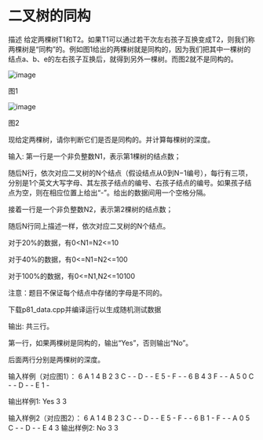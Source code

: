 # 二叉树的同构
描述
给定两棵树T1和T2。如果T1可以通过若干次左右孩子互换变成T2，则我们称两棵树是“同构”的。例如图1给出的两棵树就是同构的，因为我们把其中一棵树的结点a、b、e的左右孩子互换后，就得到另外一棵树。而图2就不是同构的。

![image](https://github.com/user-attachments/assets/08b91f32-9e4b-439e-a9ff-006a00fd02aa)

图1

![image](https://github.com/user-attachments/assets/afeb1c99-e079-4acb-9761-c00535cac052)

图2

现给定两棵树，请你判断它们是否是同构的。并计算每棵树的深度。

输入:
第一行是一个非负整数N1，表示第1棵树的结点数；

随后N行，依次对应二叉树的N个结点（假设结点从0到N−1编号），每行有三项，分别是1个英文大写字母、其左孩子结点的编号、右孩子结点的编号。如果孩子结点为空，则在相应位置上给出“-”。给出的数据间用一个空格分隔。

接着一行是一个非负整数N2，表示第2棵树的结点数；

随后N行同上描述一样，依次对应二叉树的N个结点。

对于20%的数据，有0<N1=N2<=10

对于40%的数据，有0<=N1=N2<=100

对于100%的数据，有0<=N1,N2<=10100

注意：题目不保证每个结点中存储的字母是不同的。

下载p81_data.cpp并编译运行以生成随机测试数据

输出:
共三行。

第一行，如果两棵树是同构的，输出“Yes”，否则输出“No”。

后面两行分别是两棵树的深度。

 

输入样例（对应图1）：
6
A 1 4
B 2 3
C - -
D - -
E 5 -
F - -
6
B 4 3
F - -
A 5 0
C - -
D - -
E 1 -
 
输出样例1:
Yes
3
3
 
输入样例2（对应图2）：
6
A 1 4
B 2 3
C - -
D - -
E 5 -
F - -
6
B 1 -
F - -
A 0 5
C - -
D - -
E 4 3
输出样例2:
No
3
3
